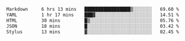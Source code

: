 <!--START_SECTION:waka-->

```txt
Markdown     6 hrs 13 mins   █████████████████▒░░░░░░░   69.60 %
YAML         1 hr 17 mins    ███▓░░░░░░░░░░░░░░░░░░░░░   14.51 %
HTML         30 mins         █▒░░░░░░░░░░░░░░░░░░░░░░░   05.76 %
JSON         18 mins         █░░░░░░░░░░░░░░░░░░░░░░░░   03.42 %
Stylus       13 mins         ▓░░░░░░░░░░░░░░░░░░░░░░░░   02.45 %
```

<!--END_SECTION:waka-->